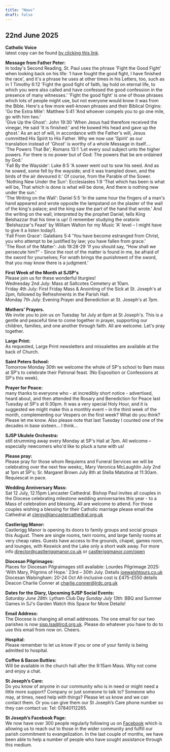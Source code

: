 ```yaml
---
title: "News"
draft: false
---
```

## 22nd June 2025

**Catholic Voice**  
latest copy can be found [by clicking this link](https://issuu.com/cathcom/docs/lancaster_voice_june_2025).

**Message from Father Peter:**  
In today's Second Reading, St. Paul uses the phrase 'Fight the Good Fight' when looking back on his life: 'I have fought the good fight, I have finished the race', and it's a phrase he uses at other times in his Letters, too, such as in 1 Timothy 6:12 'Fight the good fight of faith, lay hold on eternal life, to which you were also called and have confessed the good confession in the presence of many witnesses.' 'Fight the good fight' is one of those phrases which lots of people might use, but not everyone would know it was from the Bible. Here's a few more well-known phrases and their Biblical Origins:  
'Go the Extra Mile': Matthew 5:41 'And whoever compels you to go one mile, go with him two.'  
'Give Up the Ghost': John 19:30 'When Jesus had therefore received the vinegar, He said 'It is finished:' and He bowed His head and gave up the ghost.' As an act of will, in accordance with the Father's will, Jesus committed His Spirit to His Father. Why we now use 'Spirit' as our translation instead of 'Ghost' is worthy of a whole Message in itself….  
'The Powers That Be'; Romans 13:1 'Let every soul subject unto the higher powers. For there is no power but of God: The powers that be are ordained by God.'  
'Fall By the Wayside': Luke 8:5 'A sower went out to sow his seed. And as he sowed, some fell by the wayside; and it was trampled down, and the birds of the air devoured it.' Of course, from the Parable of the Sower.  
'Nothing New Under the Sun': Ecclesiastes 1:9 'That which has been is what will be, That which is done is what will be done, And there is nothing new under the sun.'  
'The Writing on the Wall': Daniel 5:5 'In the same hour the fingers of a man's hand appeared and wrote opposite the lampstand on the plaster of the wall of the king's palace; and the king saw the part of the hand that wrote.' And the writing on the wall, interpreted by the prophet Daniel, tells King Belshazzar that his time is up! (I remember studying the oratorio 'Belshazzar's Feast' by William Walton for my Music 'A' level – I might have to give it a listen today!).  
'Fall From Grace': Galatians 5:4 'You have become estranged from Christ, you who attempt to be justified by law; you have fallen from grace.'  
'The Root of the Matter': Job 19:28-29 'If you should say, “How shall we persecute him?” - Since the root of the matter is found in me, be afraid of the sword for yourselves; For wrath brings the punishment of the sword, that you may know there is a judgment.'  

**First Week of the Month at SJSP's**  
Please join us for these wonderful liturgies!  
Wednesday 2nd July: Mass at Saltcotes Cemetery at 10am.  
Friday 4th July: First Friday Mass & Anointing of the Sick at St. Joseph's at 2pm, followed by Refreshments in the Parish Hall.  
Monday 7th July: Evening Prayer and Benediction at St. Joseph's at 7pm.  

**Mothers' Prayers.**  
We invite you to join us on Tuesday 1st July at 6pm at St Joseph's. This is a gentle and peaceful time to come together in prayer, supporting our children, families, and one another through faith. All are welcome. Let's pray together.  

**Large Print:**  
As requested, Large Print newsletters and missalettes are available at the back of Church.  

**Saint Peters School:**  
Tomorrow Monday 30th we welcome the whole of SP's school to 9am mass at SP's to celebrate their Patronal feast. (No Exposition or Confessions at SP's this week).  

**Prayer for Peace:**  
many thanks to everyone who - at incredibly short notice - advertised, heard about, and then attended the Rosary and Benediction for Peace last Tuesday at SP's at 6:30pm. It was a very special Holy Hour, and it is suggested we might make this a monthly event – in the third week of the month, complementing our Vespers on the first week? What do you think? Please let me know. Also please note that last Tuesday I counted one of the decades in base sixteen… I think…  

**SJSP Ukulele Orchestra:**  
still strumming away every Monday at SP's Hall at 7pm. All welcome – especially newcomers who'd like to pluck a tune with us!

**Please pray:**  
Please pray for those whom Requiems and Funeral Services we will be celebrating over the next few weeks;, Mary Veronica McLaughlin July 2nd at 1pm at SP's; Sr. Margaret Brown July 8th at Stella Matutina at 11:30am. Requiescat in pace.  

**Wedding Anniversary Mass:**  
Sat 12 July, 12.15pm Lancaster Cathedral. Bishop Paul invites all couples in the Diocese celebrating milestone wedding anniversaries this year - to a Mass of celebration and blessing. All are welcome to attend. For those couples wishing a blessing for their Catholic marriage please email the Cathedral at [clergy@lancastercathedral.org.uk](mailto:clergy@lancastercathedral.org.uk)

**Castlerigg Manor:**  
Castlerigg Manor is opening its doors to family groups and social groups this August. There are single rooms, twin rooms, and large family rooms at very cheap rates. Guests have access to the grounds, chapel, games room, and lounges, with Keswick and the Lake only a short walk away. For more info [director@castleriggmanor.co.uk](mailto:director@castleriggmanor.co.uk) or [castleriggmanor.com/open](https://castleriggmanor.com/open)

**Diocesan Pilgrimages:**  
Places for Diocesan Pilgraimages still available: Lourdes Pilgrimage 2025: ‘With Mary, Pilgrims of Hope.’ 23rd – 30th July. Details [joewalshtours.co.uk](https://joewalshtours.co.uk) Diocesan Walsingham: 20-24 Oct All-inclusive cost is £475-£550 details Deacon Charlie Conner at [charlie.conner@lrdc.org.uk](mailto:charlie.conner@lrdc.org.uk)

**Dates for the Diary, Upcoming SJSP Social Events:**  
*Saturday June 28th*: Lytham Club Day
*Sunday July 13th*: BBQ and Summer Games in SJ's Garden
Watch this Space for More Details!

**Email Address:**  
The Diocese is changing all email addresses. The one email for our two parishes is now [sjsp.lsa@lrcd.org.uk](mailto:sjsp.lsa@lrcd.org.uk). Please do whatever you have to do to use this email from now on. Cheers.  

**Hospital:**  
Please remember to let us know if you or one of your family is being admitted to hospital.

**Coffee & Bacon Butties:**  
Will be available in the church hall after the 9:15am Mass. Why not come and enjoy a chat.

**St Joseph’s Care:**  
Do you know of anyone in our community who is in need or might need a little more support? Company or just someone to talk to? Someone who may, at times, need help with things? Please let us know and we can contact them. Or you can give them our St Joseph’s Care phone number so they can contact us: Tel: 07840112265.

**St Joseph’s Facebook Page:**  
We now have over 300 people regularly following us on [Facebook](https://www.facebook.com/pages/St-Josephs-Roman-Catholic-Church-Ansdell/230000653837017) which is allowing us to reach out to those in the wider community and fulfill our parish commitment to evangelization. In the last couple of months, we have been able to help a number of people who have sought assistance through this medium.
